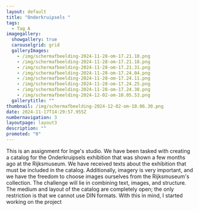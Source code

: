 ```yaml
---
layout: default
title: "Onderkruipsels "
tags:
  - Tag A
imagegallery:
  showgallery: true
  carouselgrid: grid
  galleryImages:
    - /img/scherm­afbeelding-2024-11-28-om-17.21.10.png
    - /img/scherm­afbeelding-2024-11-28-om-17.21.18.png
    - /img/scherm­afbeelding-2024-11-28-om-17.21.31.png
    - /img/scherm­afbeelding-2024-11-28-om-17.24.04.png
    - /img/scherm­afbeelding-2024-11-28-om-17.24.11.png
    - /img/scherm­afbeelding-2024-11-28-om-17.24.25.png
    - /img/scherm­afbeelding-2024-11-28-om-17.24.38.png
    - /img/scherm­afbeelding-2024-12-02-om-10.05.53.png
  gallerytitle: ""
thumbnail: /img/scherm­afbeelding-2024-12-02-om-10.06.30.png
date: 2024-11-17T14:29:57.955Z
numbernavigation: 3
layoutpage: layout3
description: ""
promoted: "0"
---
```

This is an assignment for Inge's studio. We have been tasked with creating a catalog for the Onderkruipsels exhibition that was shown a few months ago at the Rijksmuseum. We have received texts about the exhibition that must be included in the catalog. Additionally, imagery is very important, and we have the freedom to choose images ourselves from the Rijksmuseum's collection. The challenge will lie in combining text, images, and structure. The medium and layout of the catalog are completely open; the only restriction is that we cannot use DIN formats. With this in mind, I started working on the project